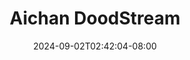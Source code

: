 --- 
title: "Aichan  DoodStream"
description: "download bokeh Aichan  DoodStream gratis durasi panjang baru"
date: 2024-09-02T02:42:04-08:00
file_code: "bw5hq5u23ra0"
draft: false
cover: "ke567152osfsb4g3.jpg"
tags: ["Aichan", "DoodStream", "bokep-indo", "bokep-viral", "bokep-ig"]
length: 1678
fld_id: "1482834"
foldername: "Aichan"
categories: ["Aichan"]
views: 0
---